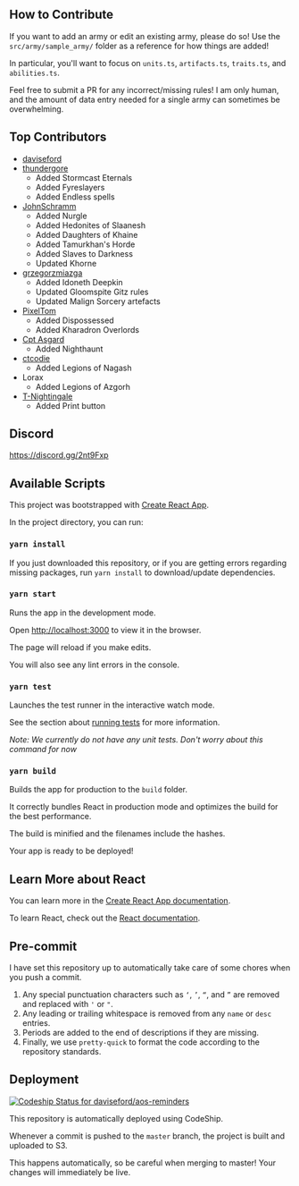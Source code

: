 ## How to Contribute

If you want to add an army or edit an existing army, please do so! Use the `src/army/sample_army/` folder as a reference for how things are added!

In particular, you'll want to focus on `units.ts`, `artifacts.ts`, `traits.ts`, and `abilities.ts`. 

Feel free to submit a PR for any incorrect/missing rules! I am only human, and the amount of data entry needed for a single army can sometimes be overwhelming.

## Top Contributors

+ [daviseford](https://github.com/daviseford)
+ [thundergore](https://github.com/thundergore)
  + Added Stormcast Eternals
  + Added Fyreslayers
  + Added Endless spells
+ [JohnSchramm](https://github.com/JohnSchramm)
  + Added Nurgle
  + Added Hedonites of Slaanesh
  + Added Daughters of Khaine
  + Added Tamurkhan's Horde
  + Added Slaves to Darkness
  + Updated Khorne
+ [grzegorzmiazga](https://github.com/grzegorzmiazga)
  + Added Idoneth Deepkin
  + Updated Gloomspite Gitz rules
  + Updated Malign Sorcery artefacts
+ [PixelTom](https://github.com/PixelTom)
  + Added Dispossessed
  + Added Kharadron Overlords
+ [Cpt Asgard](https://github.com/CptAsgard)
  + Added Nighthaunt
+ [ctcodie](https://github.com/ctcodie)
  + Added Legions of Nagash
+ Lorax
  + Added Legions of Azgorh
+ [T-Nightingale](https://github.com/T-Nightingale)
  + Added Print button

## Discord

https://discord.gg/2nt9Fxp

## Available Scripts

This project was bootstrapped with [Create React App](https://github.com/facebook/create-react-app).

In the project directory, you can run:

### `yarn install`

If you just downloaded this repository, or if you are getting errors regarding missing packages, run `yarn install` to download/update dependencies.

### `yarn start`

Runs the app in the development mode.

Open [http://localhost:3000](http://localhost:3000) to view it in the browser.

The page will reload if you make edits.

You will also see any lint errors in the console.

### `yarn test`

Launches the test runner in the interactive watch mode.

See the section about [running tests](https://facebook.github.io/create-react-app/docs/running-tests) for more information.

_Note: We currently do not have any unit tests. Don't worry about this command for now_

### `yarn build`

Builds the app for production to the `build` folder.

It correctly bundles React in production mode and optimizes the build for the best performance.

The build is minified and the filenames include the hashes.

Your app is ready to be deployed!

## Learn More about React

You can learn more in the [Create React App documentation](https://facebook.github.io/create-react-app/docs/getting-started).

To learn React, check out the [React documentation](https://reactjs.org/).

## Pre-commit

I have set this repository up to automatically take care of some chores when you push a commit.

1. Any special punctuation characters such as `‘`, `’`, `“`, and `”` are removed and replaced with `'` or `"`.
2. Any leading or trailing whitespace is removed from any `name` or `desc` entries.
3. Periods are added to the end of descriptions if they are missing.
4. Finally, we use `pretty-quick` to format the code according to the repository standards.

## Deployment

[![Codeship Status for daviseford/aos-reminders](https://app.codeship.com/projects/c0b303b0-94f9-0137-ac21-1aa1838f71d2/status?branch=master)](https://app.codeship.com/projects/357042)

This repository is automatically deployed using CodeShip.

Whenever a commit is pushed to the `master` branch, the project is built and uploaded to S3.

This happens automatically, so be careful when merging to master! Your changes will immediately be live.
